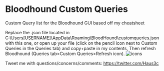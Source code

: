# Bloodhound Custom Queries
Custom Query list for the Bloodhound GUI based off my cheatsheet

Replace the .json file located in C:\Users\[USERNAME]\AppData\Roaming\BloodHound\customqueries.json with this one, or open up your file (click on the pencil icon next to Custom Queries in the Queries tab) and copy+paste in my contents, Then refresh Bloodhound (Queries tab>Custom Queries>Refresh icon).
![icons](https://imgur.com/LHsW0fW)

Tweet me with questions/concerns/comments: https://twitter.com/Haus3c 
